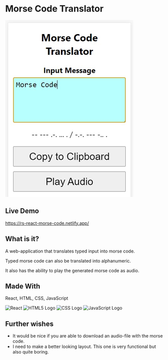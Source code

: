 # Morse Code Translator

![Morse Code Translator Screenshot](https://github.com/royschrauwen/react-morse-code/blob/e77c5210939fdeebc862f0e5df2098e8824c68d8/morse_code_translator_screenshot.jpg)

## Live Demo

https://rs-react-morse-code.netlify.app/

## What is it?

A web-application that translates typed input into morse code.

Typed morse code can also be translated into alphanumeric.

It also has the ability to play the generated morse code as audio.

## Made With

React, HTML, CSS, JavaScript

 <img src="https://cdn.worldvectorlogo.com/logos/react-2.svg" alt="React" width="50" height="50"/>
 <img src="https://cdn.worldvectorlogo.com/logos/html-1.svg" alt="HTML5 Logo" width="50" height="50"/>
 <img src="https://cdn.worldvectorlogo.com/logos/css-3.svg" alt="CSS Logo" width="50" height="50"/>
<img src="https://cdn.worldvectorlogo.com/logos/logo-javascript.svg" alt="JavaScript Logo" width="50" height="50"/>

## Further wishes

- It would be nice if you are able to download an audio-file with the
  morse code.
- I need to make a better looking layout. This one is very functional
  but also quite boring.
